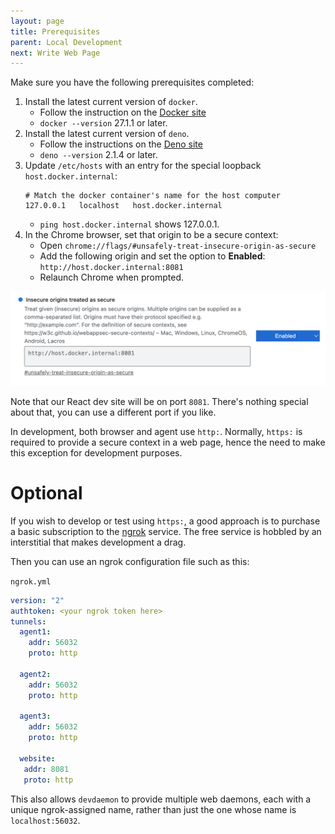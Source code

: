 ```yaml
---
layout: page
title: Prerequisites
parent: Local Development
next: Write Web Page
---
```

Make sure you have the following prerequisites completed:

1. Install the latest current version of `docker`.
   - Follow the instruction on the [Docker site](https://docs.docker.com/engine/install/)
   - `docker --version` 27.1.1 or later.
2. Install the latest current version of `deno`.
   - Follow the instructions on the [Deno site](https://docs.deno.com/runtime/getting_started/installation/)
   - `deno --version` 2.1.4 or later.
3. Update `/etc/hosts` with an entry for the special loopback `host.docker.internal`:
   ```
   # Match the docker container's name for the host computer
   127.0.0.1   localhost   host.docker.internal
   ```
   - `ping host.docker.internal` shows 127.0.0.1.
4. In the Chrome browser, set that origin to be a secure context:
   - Open `chrome://flags/#unsafely-treat-insecure-origin-as-secure`
   - Add the following origin and set the option to **Enabled**:
     `http://host.docker.internal:8081`
   - Relaunch Chrome when prompted.

![Chrome](chrome.png)

Note that our React dev site will be on port `8081`.
There's nothing special about that, you can use a different port if you like.

In development, both browser and agent use `http:`. Normally, `https:` is required to
provide a secure context in a web page, hence the need to make this exception for development
purposes.

# Optional
If you wish to develop or test using `https:`, a good approach is to purchase a basic subscription
to the [ngrok](https://ngrok.com/) service. The free service is hobbled by an interstitial that
makes development a drag.

Then you can use an ngrok configuration file such as this:

`ngrok.yml`
```yaml
version: "2"
authtoken: <your ngrok token here>
tunnels:
  agent1:
    addr: 56032
    proto: http

  agent2:
    addr: 56032
    proto: http

  agent3:
    addr: 56032
    proto: http

  website:
   addr: 8081
   proto: http
```

This also allows `devdaemon` to provide multiple web daemons, each with
a unique ngrok-assigned name, rather than just the one whose name is `localhost:56032`.
